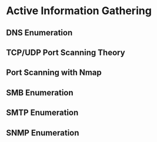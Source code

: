 # Active Information Gathering

## DNS Enumeration

## TCP/UDP Port Scanning Theory

## Port Scanning with Nmap

## SMB Enumeration

## SMTP Enumeration

## SNMP Enumeration
